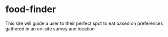 # food-finder

This site will guide a user to their perfect spot to eat based on preferences gathered in an on-site survey and location

